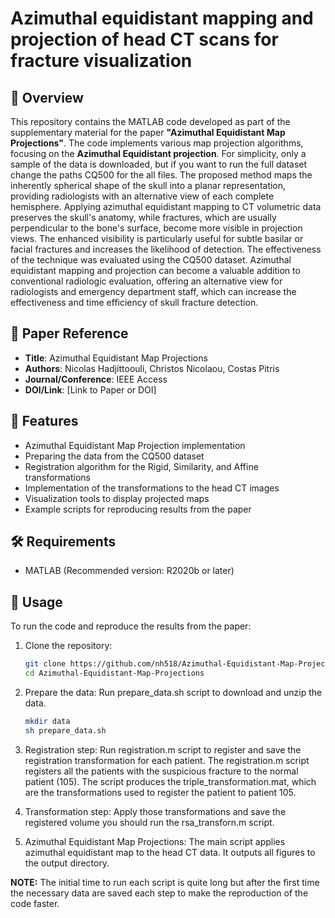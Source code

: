 # Azimuthal equidistant mapping and projection of head CT scans for fracture visualization

## 📌 Overview
This repository contains the MATLAB code developed as part of the supplementary material for the paper **"Azimuthal Equidistant Map Projections"**. The code implements various map projection algorithms, focusing on the **Azimuthal Equidistant projection**. For simplicity, only a sample of the data is downloaded, but if you want to run the full dataset change the paths CQ500 for the all files. 
The proposed method maps the inherently spherical shape of the skull into a planar representation, providing radiologists with an alternative view of each complete hemisphere. Applying azimuthal equidistant mapping to CT volumetric data preserves the skull's anatomy, while fractures, which are usually perpendicular to the bone's surface, become more visible in projection views. The enhanced visibility is particularly useful for subtle basilar or facial fractures and increases the likelihood of detection. The effectiveness of the technique was evaluated using the CQ500 dataset. Azimuthal equidistant mapping and projection can become a valuable addition to conventional radiologic evaluation, offering an alternative view for radiologists and emergency department staff, which can increase the effectiveness and time efficiency of skull fracture detection.

## 📄 Paper Reference
- **Title**: Azimuthal Equidistant Map Projections  
- **Authors**: Nicolas Hadjittoouli, Christos Nicolaou, Costas Pitris  
- **Journal/Conference**: IEEE Access 
- **DOI/Link**: [Link to Paper or DOI]

## 📂 Features
- Azimuthal Equidistant Map Projection implementation
- Preparing the data from the CQ500 dataset
- Registration algorithm for the Rigid, Similarity, and Affine transformations
- Implementation of the transformations to the head CT images
- Visualization tools to display projected maps
- Example scripts for reproducing results from the paper

## 🛠️ Requirements
- MATLAB (Recommended version: R2020b or later)

## 🚀 Usage
To run the code and reproduce the results from the paper:
1. Clone the repository:
   ```bash
   git clone https://github.com/nh518/Azimuthal-Equidistant-Map-Projections.git
   cd Azimuthal-Equidistant-Map-Projections

2. Prepare the data:
    Run prepare_data.sh script to download and unzip the data. 
    ```bash
    mkdir data
    sh prepare_data.sh

3. Registration step:
    Run registration.m script to register and save the registration transformation for each patient. The registration.m script registers all the patients with the suspicious fracture to the normal patient (105). The script produces the triple_transformation.mat, which are the transformations used to register the patient to patient 105. 

4. Transformation step:
    Apply those transformations and save the registered volume you should run the rsa_transforn.m script.

5. Azimuthal Equidistant Map Projections:
    The main script applies azimuthal equidistant map to the head CT data. It outputs all figures to the output directory.

**NOTE:** The initial time to run each script is quite long but after the first time the necessary data are saved each step to make the reproduction of the code faster.
